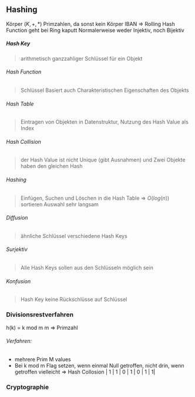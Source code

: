 ## Hashing
Körper $(K, +, *)$
Primzahlen, da sonst kein Körper
IBAN => Rolling Hash Function geht bei Ring kaputt
Normalerweise weder Injektiv, noch Bijektiv

##### Hash Key
>arithmetisch ganzzahliger Schlüssel für ein Objekt

###### Hash Function
> Schlüssel Basiert auch Charakteristischen Eigenschaften des Objekts

###### Hash Table
>Eintragen von Objekten in Datenstruktur, Nutzung des Hash Value als Index

###### Hash Collision
>der Hash Value ist nicht Unique (gibt Ausnahmen) und Zwei Objekte haben den gleichen Hash

###### Hashing
> Einfügen, Suchen und Löschen in die Hash Table => $O(log(n))$ sortieren Auswahl sehr langsam

###### Diffusion
>ähnliche Schlüssel verschiedene Hash Keys

###### Surjektiv
>Alle Hash Keys sollen aus den Schlüsseln möglich sein

###### Konfusion
>Hash Key keine Rückschlüsse auf Schlüssel

### Divisionsrestverfahren
h(k) = k mod m
m => Primzahl

###### Verfahren:
- mehrere Prim M values
- Bei k mod m Flag setzen, wenn einmal Null getroffen, nicht drin, wenn getroffen vielleicht => Hash Collosion
| 1 | 1 | 0 | 1 | 0 | 1 | 1|


### Cryptographie



